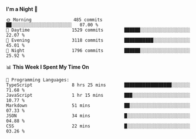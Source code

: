 <!--START_SECTION:waka-->
**I'm a Night 🦉** 

```text
🌞 Morning                485 commits         ██░░░░░░░░░░░░░░░░░░░░░░░   07.00 % 
🌆 Daytime                1529 commits        ██████░░░░░░░░░░░░░░░░░░░   22.07 % 
🌃 Evening                3118 commits        ███████████░░░░░░░░░░░░░░   45.01 % 
🌙 Night                  1796 commits        ██████░░░░░░░░░░░░░░░░░░░   25.92 % 
```


📊 **This Week I Spent My Time On** 

```text
💬 Programming Languages: 
TypeScript               8 hrs 25 mins       ██████████████████░░░░░░░   71.68 % 
JavaScript               1 hr 15 mins        ███░░░░░░░░░░░░░░░░░░░░░░   10.77 % 
Markdown                 51 mins             ██░░░░░░░░░░░░░░░░░░░░░░░   07.33 % 
JSON                     34 mins             █░░░░░░░░░░░░░░░░░░░░░░░░   04.88 % 
CSS                      22 mins             █░░░░░░░░░░░░░░░░░░░░░░░░   03.26 % 
```


<!--END_SECTION:waka-->
